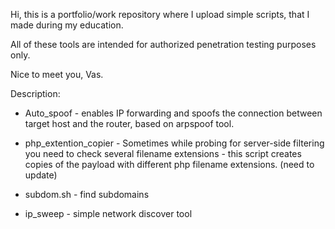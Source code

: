 Hi, this is a portfolio/work repository where I upload simple scripts, that I made during my education. 

All of these tools are intended for authorized penetration testing purposes only.

Nice to meet you, Vas.

Description: 

* Auto_spoof - enables IP forwarding and spoofs the connection between target host and the router, based on arpspoof tool.
  
* php_extention_copier - Sometimes while probing for server-side filtering you need to check several filename extensions - this script creates copies of the payload with different php filename extensions. (need to update)
  
* subdom.sh - find subdomains

* ip_sweep - simple network discover tool





